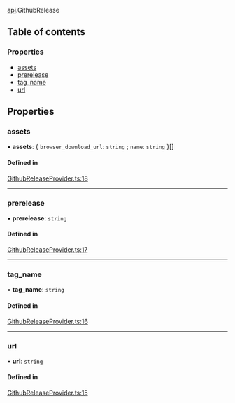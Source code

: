 [api](../modules/api.md).GithubRelease

## Table of contents

### Properties

- [assets](api.GithubRelease.md#assets)
- [prerelease](api.GithubRelease.md#prerelease)
- [tag_name](api.GithubRelease.md#tag_name)
- [url](api.GithubRelease.md#url)

## Properties

### assets

• **assets**: \{ `browser_download_url`: `string` ; `name`: `string` }[]

#### Defined in

[GithubReleaseProvider.ts:18](https://github.com/benallfree/gobot/blob/v1.0.0-alpha.34/src/GithubReleaseProvider.ts#L18)

---

### prerelease

• **prerelease**: `string`

#### Defined in

[GithubReleaseProvider.ts:17](https://github.com/benallfree/gobot/blob/v1.0.0-alpha.34/src/GithubReleaseProvider.ts#L17)

---

### tag_name

• **tag_name**: `string`

#### Defined in

[GithubReleaseProvider.ts:16](https://github.com/benallfree/gobot/blob/v1.0.0-alpha.34/src/GithubReleaseProvider.ts#L16)

---

### url

• **url**: `string`

#### Defined in

[GithubReleaseProvider.ts:15](https://github.com/benallfree/gobot/blob/v1.0.0-alpha.34/src/GithubReleaseProvider.ts#L15)
